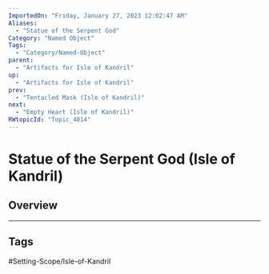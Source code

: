 ```yaml
---
ImportedOn: "Friday, January 27, 2023 12:02:47 AM"
Aliases:
  - "Statue of the Serpent God"
Category: "Named Object"
Tags:
  - "Category/Named-Object"
parent:
  - "Artifacts for Isle of Kandril"
up:
  - "Artifacts for Isle of Kandril"
prev:
  - "Tentacled Mask (Isle of Kandril)"
next:
  - "Empty Heart (Isle of Kandril)"
RWtopicId: "Topic_4014"
---
```

# Statue of the Serpent God (Isle of Kandril)
## Overview

---
## Tags
#Setting-Scope/Isle-of-Kandril

